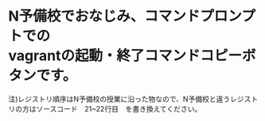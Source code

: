  # N予備校でおなじみ、コマンドプロンプトでの<br>vagrantの起動・終了コマンドコピーボタンです。


注)レジストリ順序はN予備校の授業に沿った物なので、N予備校と違うレジストリの方はソースコード　21~22行目　を書き換えてください。

